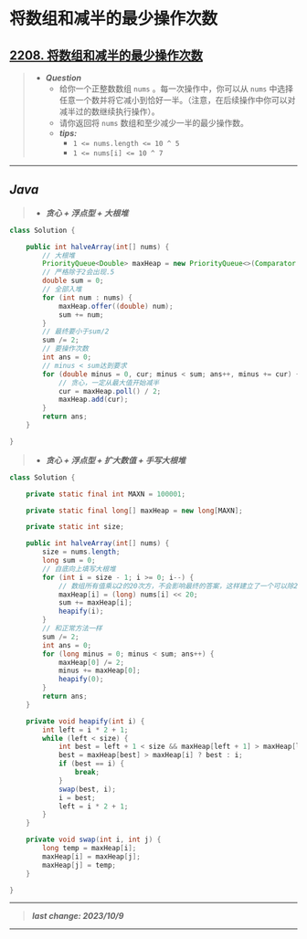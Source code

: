 # 将数组和减半的最少操作次数

## [2208. 将数组和减半的最少操作次数](https://leetcode.cn/problems/minimum-operations-to-halve-array-sum/)

> - ***Question***
>   - 给你一个正整数数组 `nums` 。每一次操作中，你可以从 `nums` 中选择任意一个数并将它减小到恰好一半。（注意，在后续操作中你可以对减半过的数继续执行操作）。
>   - 请你返回将 `nums` 数组和至少减少一半的最少操作数。
>   - ***tips:***
>     - `1 <= nums.length <= 10 ^ 5`
>     - `1 <= nums[i] <= 10 ^ 7`

---

## *Java*

> - ***贪心 + 浮点型 + 大根堆***

```java
class Solution {

    public int halveArray(int[] nums) {
        // 大根堆
        PriorityQueue<Double> maxHeap = new PriorityQueue<>(Comparator.reverseOrder());
        // 严格除于2会出现.5
        double sum = 0;
        // 全部入堆
        for (int num : nums) {
            maxHeap.offer((double) num);
            sum += num;
        }
        // 最终要小于sum/2
        sum /= 2;
        // 要操作次数
        int ans = 0;
        // minus < sum达到要求
        for (double minus = 0, cur; minus < sum; ans++, minus += cur) {
            // 贪心，一定从最大值开始减半
            cur = maxHeap.poll() / 2;
            maxHeap.add(cur);
        }
        return ans;
    }

}
```

> - ***贪心 + 浮点型 + 扩大数值 + 手写大根堆***

```java
class Solution {

    private static final int MAXN = 100001;

    private static final long[] maxHeap = new long[MAXN];

    private static int size;

    public int halveArray(int[] nums) {
        size = nums.length;
        long sum = 0;
        // 自底向上填写大根堆
        for (int i = size - 1; i >= 0; i--) {
            // 数组所有值乘以2的20次方，不会影响最终的答案，这样建立了一个可以除20次的缓冲区避免double除20次导致的精度问题
            maxHeap[i] = (long) nums[i] << 20;
            sum += maxHeap[i];
            heapify(i);
        }
        // 和正常方法一样
        sum /= 2;
        int ans = 0;
        for (long minus = 0; minus < sum; ans++) {
            maxHeap[0] /= 2;
            minus += maxHeap[0];
            heapify(0);
        }
        return ans;
    }

    private void heapify(int i) {
        int left = i * 2 + 1;
        while (left < size) {
            int best = left + 1 < size && maxHeap[left + 1] > maxHeap[left] ? left + 1 : left;
            best = maxHeap[best] > maxHeap[i] ? best : i;
            if (best == i) {
                break;
            }
            swap(best, i);
            i = best;
            left = i * 2 + 1;
        }
    }

    private void swap(int i, int j) {
        long temp = maxHeap[i];
        maxHeap[i] = maxHeap[j];
        maxHeap[j] = temp;
    }

}
```

---

> ***last change: 2023/10/9***

---

